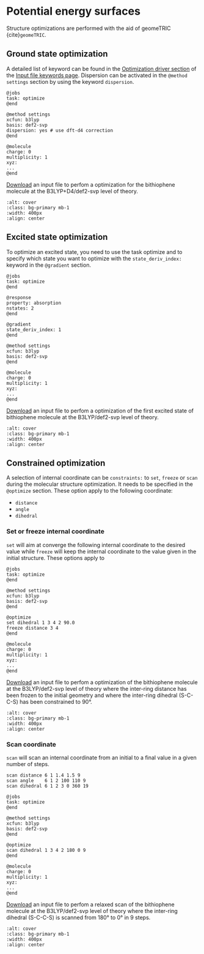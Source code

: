 # Potential energy surfaces
Structure optimizations are performed with the aid of geomeTRIC {cite}`geomeTRIC`.

## Ground state optimization

A detailed list of keyword can be found in the [Optimization driver section](./keywords.ipynb#optimization-driver) of the [Input file keywords page](./keywords.ipynb). Dispersion can be activated in the ```@method settings``` section by using the keyword ```dispersion```. 

```
@jobs
task: optimize
@end

@method settings
xcfun: b3lyp
basis: def2-svp
dispersion: yes # use dft-d4 correction
@end

@molecule
charge: 0
multiplicity: 1
xyz:
...
@end
```
[Download](../input_files/bithio-S0-opt.inp) an input file to perfom a optimization for the bithiophene molecule at the B3LYP+D4/def2-svp level of theory.

```{image} ../images/bithio-S0-opt.gif
:alt: cover
:class: bg-primary mb-1
:width: 400px
:align: center
```

## Excited state optimization

To optimize an excited state, you need to use the task optimize and to specify which state you want to optimize with the ```state_deriv_index:``` keyword in the ```@gradient``` section.

```
@jobs
task: optimize
@end

@response
property: absorption
nstates: 2
@end

@gradient
state_deriv_index: 1
@end

@method settings
xcfun: b3lyp
basis: def2-svp
@end

@molecule
charge: 0
multiplicity: 1
xyz:
...
@end
```

[Download](../input_files/bithio-S1-opt.inp) an input file to perfom a optimization of the first excited state of bithiophene molecule at the B3LYP/def2-svp level of theory.

```{image} ../images/bithio-S1-opt.gif
:alt: cover
:class: bg-primary mb-1
:width: 400px
:align: center
```

## Constrained optimization
A selection of internal coordinate can be ```constraints:``` to ```set```, ```freeze``` or ```scan``` during the molecular structure optimization. It needs to be specified in the ```@optimize``` section. These option apply to the following coordinate:
* ```distance```
* ```angle```
* ```dihedral```

### Set or freeze internal coordinate

```set``` will aim at converge the following internal coordinate to the desired value while ```freeze``` will keep the internal coordinate to the value given in the initial structure. These options apply to 

```
@jobs
task: optimize
@end

@method settings
xcfun: b3lyp
basis: def2-svp
@end

@optimize
set dihedral 1 3 4 2 90.0
freeze distance 3 4
@end

@molecule
charge: 0
multiplicity: 1
xyz:
...
@end

```

[Download](../input_files/bithio-freeze.inp) an input file to perfom a optimization of the bithiophene molecule at the B3LYP/def2-svp level of theory where the inter-ring distance has been frozen to the initial geometry and where the inter-ring dihedral (S-C-C-S) has been constrained to 90°.

```{image} ../images/bithio-freeze.gif
:alt: cover
:class: bg-primary mb-1
:width: 400px
:align: center
```

### Scan coordinate

```scan``` will scan an internal coordinate from an initial to a final value in a given number of steps.

```
scan distance 6 1 1.4 1.5 9
scan angle    6 1 2 100 110 9
scan dihedral 6 1 2 3 0 360 19
```

```
@jobs
task: optimize
@end

@method settings
xcfun: b3lyp
basis: def2-svp
@end

@optimize
scan dihedral 1 3 4 2 180 0 9
@end

@molecule
charge: 0
multiplicity: 1
xyz:
...
@end

```
[Download](../input_files/bithio-scan.inp) an input file to perfom a relaxed scan of the bithiophene molecule at the B3LYP/def2-svp level of theory where the inter-ring dihedral (S-C-C-S) is scanned from 180° to 0° in 9 steps.

```{image} ../images/bithio-scan.gif
:alt: cover
:class: bg-primary mb-1
:width: 400px
:align: center
```
